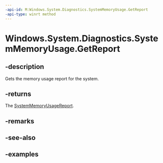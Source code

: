```yaml
---
-api-id: M:Windows.System.Diagnostics.SystemMemoryUsage.GetReport
-api-type: winrt method
---
```


<!-- Method syntax.
public SystemMemoryUsageReport SystemMemoryUsage.GetReport()
-->

# Windows.System.Diagnostics.SystemMemoryUsage.GetReport


## -description

Gets the memory usage report for the system.

## -returns

The [SystemMemoryUsageReport](systemmemoryusagereport.md).

## -remarks

## -see-also

## -examples

